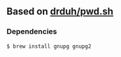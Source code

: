 ## Based on [drduh/pwd.sh](https://github.com/drduh/pwd.sh)

### Dependencies
```console
$ brew install gnupg gnupg2
```
